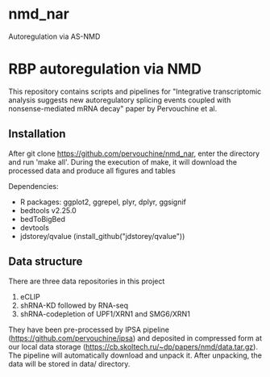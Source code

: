 # nmd_nar
Autoregulation via AS-NMD

# RBP autoregulation via NMD
This repository contains scripts and pipelines for "Integrative transcriptomic analysis suggests new autoregulatory splicing events coupled with nonsense-mediated mRNA decay" paper by Pervouchine et al.

## Installation
After git clone https://github.com/pervouchine/nmd_nar, enter the directory and run 'make all'. During the execution of make, it will download the processed data and produce all figures and tables

Dependencies:
* R packages: ggplot2, ggrepel, plyr, dplyr, ggsignif
* bedtools v2.25.0
* bedToBigBed
* devtools
* jdstorey/qvalue (install_github("jdstorey/qvalue"))

## Data structure
There are three data repositories in this project
1. eCLIP
2. shRNA-KD followed by RNA-seq
3. shRNA-codepletion of UPF1/XRN1 and SMG6/XRN1

They have been pre-processed by IPSA pipeline (https://github.com/pervouchine/ipsa) and deposited in compressed form at our local data storage (https://cb.skoltech.ru/~dp/papers/nmd/data.tar.gz). The pipeline will automatically download and unpack it. After unpacking, the data will be stored in data/ directory.
